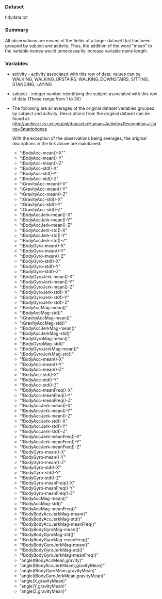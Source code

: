 ### Dataset
tidydata.txt

### Summary
All observations are means of the fields of a larger dataset that has been grouped by subject and activity. Thus, the addition of the
word "mean" to the variable names would unnecessarily increase variable name length.

### Variables
* activity - activity associated with this row of data;  values can be WALKING,
WALKING_UPSTAIRS, WALKING_DOWNSTAIRS, SITTING, STANDING, LAYING
* subject - integer number identifying the subject associated with this row of data (These range from 1 to 30)
* The following are all averages of the original dataset variables grouped
by subject and activity. 
   Descriptions from the original dataset can be found at:  http://archive.ics.uci.edu/ml/datasets/Human+Activity+Recognition+Using+Smartphones
   
   With the exception of the observations being averages, the original discriptions in the link above are maintianed.
   * "tBodyAcc-mean()-X""
   * "tBodyAcc-mean()-Y"
   * "tBodyAcc-mean()-Z"
   * "tBodyAcc-std()-X"
   * "tBodyAcc-std()-Y"
   * "tBodyAcc-std()-Z"
   * "tGravityAcc-mean()-X"
   * "tGravityAcc-mean()-Y"
   * "tGravityAcc-mean()-Z"
   * "tGravityAcc-std()-X"
   * "tGravityAcc-std()-Y"
   * "tGravityAcc-std()-Z"
   * "tBodyAccJerk-mean()-X"
   * "tBodyAccJerk-mean()-Y"
   * "tBodyAccJerk-mean()-Z"
   * "tBodyAccJerk-std()-X"
   * "tBodyAccJerk-std()-Y"
   * "tBodyAccJerk-std()-Z"
   * "tBodyGyro-mean()-X"
   * "tBodyGyro-mean()-Y"
   * "tBodyGyro-mean()-Z"
   * "tBodyGyro-std()-X"
   * "tBodyGyro-std()-Y"
   * "tBodyGyro-std()-Z"
   * "tBodyGyroJerk-mean()-X"
   * "tBodyGyroJerk-mean()-Y"
   * "tBodyGyroJerk-mean()-Z"
   * "tBodyGyroJerk-std()-X"
   * "tBodyGyroJerk-std()-Y"
   * "tBodyGyroJerk-std()-Z"
   * "tBodyAccMag-mean()"
   * "tBodyAccMag-std()"
   * "tGravityAccMag-mean()"
   * "tGravityAccMag-std()"
   * "tBodyAccJerkMag-mean()"
   * "tBodyAccJerkMag-std()"
   * "tBodyGyroMag-mean()"
   * "tBodyGyroMag-std()"
   * "tBodyGyroJerkMag-mean()"
   * "tBodyGyroJerkMag-std()"
   * "fBodyAcc-mean()-X"
   * "fBodyAcc-mean()-Y"
   * "fBodyAcc-mean()-Z"
   * "fBodyAcc-std()-X"
   * "fBodyAcc-std()-Y"
   * "fBodyAcc-std()-Z"
   * "fBodyAcc-meanFreq()-X"
   * "fBodyAcc-meanFreq()-Y"
   * "fBodyAcc-meanFreq()-Z"
   * "fBodyAccJerk-mean()-X"
   * "fBodyAccJerk-mean()-Y"
   * "fBodyAccJerk-mean()-Z"
   * "fBodyAccJerk-std()-X"
   * "fBodyAccJerk-std()-Y"
   * "fBodyAccJerk-std()-Z"
   * "fBodyAccJerk-meanFreq()-X"
   * "fBodyAccJerk-meanFreq()-Y"
   * "fBodyAccJerk-meanFreq()-Z"
   * "fBodyGyro-mean()-X"
   * "fBodyGyro-mean()-Y"
   * "fBodyGyro-mean()-Z"
   * "fBodyGyro-std()-X"
   * "fBodyGyro-std()-Y"
   * "fBodyGyro-std()-Z"
   * "fBodyGyro-meanFreq()-X"
   * "fBodyGyro-meanFreq()-Y"
   * "fBodyGyro-meanFreq()-Z"
   * "fBodyAccMag-mean()"
   * "fBodyAccMag-std()"
   * "fBodyAccMag-meanFreq()"
   * "fBodyBodyAccJerkMag-mean()"
   * "fBodyBodyAccJerkMag-std()"
   * "fBodyBodyAccJerkMag-meanFreq()"
   * "fBodyBodyGyroMag-mean()"
   * "fBodyBodyGyroMag-std()"
   * "fBodyBodyGyroMag-meanFreq()"
   * "fBodyBodyGyroJerkMag-mean()"
   * "fBodyBodyGyroJerkMag-std()"
   * "fBodyBodyGyroJerkMag-meanFreq()"
   * "angle(tBodyAccMean,gravity)"
   * "angle(tBodyAccJerkMean),gravityMean)"
   * "angle(tBodyGyroMean,gravityMean)"
   * "angle(tBodyGyroJerkMean,gravityMean)"
   * "angle(X,gravityMean)"
   * "angle(Y,gravityMean)"
   * "angle(Z,gravityMean)"
